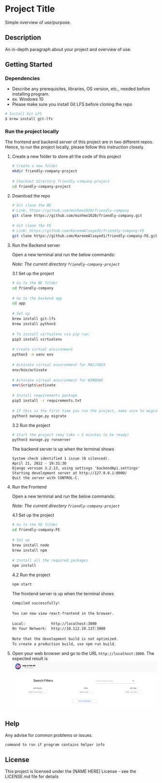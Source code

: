 # Project Title

Simple overview of use/purpose.

## Description

An in-depth paragraph about your project and overview of use.

## Getting Started

### Dependencies

* Describe any prerequisites, libraries, OS version, etc., needed before installing program.
* ex. Windows 10
* Please make sure you install Git LFS before cloning the repo
```bash
# Install Git LFS
$ brew install git-lfs
```

### Run the project locally

The frontend and backend server of this project are in two different repos. Hence, to run the project locally, please follow this instruction closely.

1. Create a new folder to store all the code of this project
    ```bash
    # Create a new folder
    mkdir friendly-company-project

    # Checkout directory friendly-company-project
    cd friendly-company-project
    ```

2. Download the repo
    ```bash
    # Git clone the BE 
    # Link: https://github.com/minhmo1620/friendly-company
    git clone https://github.com/minhmo1620/friendly-company.git

    # Git clone the FE
    # Link: https://github.com/KareemAlsayed1/friendly-company-FE
    git clone https://github.com/KareemAlsayed1/friendly-company-FE.git
    ```
3. Run the Backend server

    Open a new terminal and run the below commands:

    _Note: The current directory ```friendly-company-project```_

    3.1 Set up the project
    ```bash
    # Go to the BE folder
    cd friendly-company

    # Go to the backend app
    cd app

    # Set up
    brew install git-lfs
    brew install python3

    # To install virtualenv via pip run:
    pip3 install virtualenv

    # Create virtual environment 
    python3 -m venv env

    # Activate virtual environment for MAC/UNIX
    env/bin/activate

    # Activate virtual environment for WINDOWS
    env\Scripts\activate

    # Install requirements package
    pip3 install -r requirements.txt

    # If this is the first time you run the project, make sure to migrate (normally takes 5 mins)
    python3 manage.py migrate
    ```
    3.2 Run the project
    ```bash
    # Start the project (may take > 5 minutes to be ready)
    python3 manage.py runserver
    ```
    The backend server is up when the terminal shows
    ```
    System check identified 1 issue (0 silenced).
    April 21, 2022 - 19:31:30
    Django version 3.2.13, using settings 'backendApi.settings'
    Starting development server at http://127.0.0.1:8000/
    Quit the server with CONTROL-C.
    ```
4. Run the Frontend 
    
    Open a new terminal and run the below commands:

    _Note: The current directory ```friendly-company-project```_

    4.1 Set up the project
    ```bash
    # Go to the FE folder
    cd friendly-company-FE

    # Set up
    brew install node
    brew install npm

    # Install all the required packages
    npm install
    ```
    4.2 Run the project
    ```bash
    npm start
    ```
    The frontend server is up when the terminal shows
    ```bash
    Compiled successfully!

    You can now view react-frontend in the browser.

    Local:            http://localhost:3000
    On Your Network:  http://10.112.19.137:3000

    Note that the development build is not optimized.
    To create a production build, use npm run build.
    ```

5. Open your web browser and go to the URL ```http://localhost:3000```. The expected result is
![welcome_page](./welcome_page.png)
## Help

Any advise for common problems or issues.
```
command to run if program contains helper info
```

## License

This project is licensed under the [NAME HERE] License - see the LICENSE.md file for details
